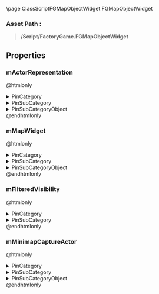 \page ClassScriptFGMapObjectWidget FGMapObjectWidget
### Asset Path :
<b><blockquote>/Script/FactoryGame.FGMapObjectWidget</blockquote></b>
## Properties

### mActorRepresentation
@htmlonly
<details>
 <summary>PinCategory</summary>
<blockquote>Object</blockquote>
</details>
<details>
 <summary>PinSubCategory</summary>
<blockquote>Object</blockquote>
</details>
<details>
 <summary>PinSubCategoryObject</summary>
<b><a href="_class_script_f_g_actor_representation.html"><blockquote>FGActorRepresentation</blockquote></a></b>
</details>
@endhtmlonly

### mMapWidget
@htmlonly
<details>
 <summary>PinCategory</summary>
<blockquote>Object</blockquote>
</details>
<details>
 <summary>PinSubCategory</summary>
<blockquote>Object</blockquote>
</details>
<details>
 <summary>PinSubCategoryObject</summary>
<b><a href="_class_script_f_g_map_widget.html"><blockquote>FGMapWidget</blockquote></a></b>
</details>
@endhtmlonly

### mFilteredVisibility
@htmlonly
<details>
 <summary>PinCategory</summary>
<blockquote>bool</blockquote>
</details>
<details>
 <summary>PinSubCategory</summary>
<blockquote>bool</blockquote>
</details>
@endhtmlonly

### mMinimapCaptureActor
@htmlonly
<details>
 <summary>PinCategory</summary>
<blockquote>Object</blockquote>
</details>
<details>
 <summary>PinSubCategory</summary>
<blockquote>Object</blockquote>
</details>
<details>
 <summary>PinSubCategoryObject</summary>
<b><a href="_class_script_f_g_minimap_capture_actor.html"><blockquote>FGMinimapCaptureActor</blockquote></a></b>
</details>
@endhtmlonly

